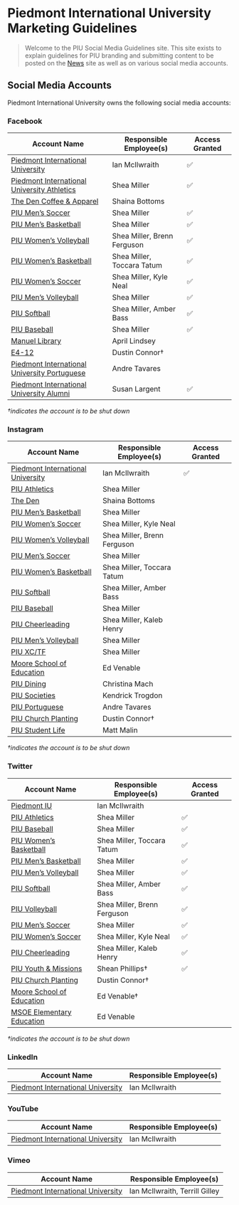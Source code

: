# Piedmont International University Marketing Guidelines
> Welcome to the PIU Social Media Guidelines site. This site exists to explain guidelines for PIU branding and submitting content to be posted on the [News](https://news.piedmontu.edu) site as well as on various social media accounts.  

## Social Media Accounts
Piedmont International University owns the following social media accounts:

### Facebook
| Account Name | Responsible Employee(s) | Access Granted |
|------|------|------|
| [Piedmont International University](https://facebook.com/piedmontiu) | Ian McIlwraith | ✅ |
| [Piedmont International University Athletics](https://www.facebook.com/PIUBruins/) | Shea Miller | ✅ |
| [The Den Coffee & Apparel](https://www.facebook.com/thedenpiu/) | Shaina Bottoms |
| [PIU Men’s Soccer](https://www.facebook.com/piumsoc) | Shea Miller | ✅ |
| [PIU Men’s Basketball](https://www.facebook.com/piumensbball/) | Shea Miller | ✅ |
| [PIU Women’s Volleyball](https://www.facebook.com/PIUWVolleyball) | Shea Miller, Brenn Ferguson | ✅ |
| [PIU Women’s Basketball](https://www.facebook.com/PIUWomensBasketball/) | Shea Miller, Toccara Tatum | ✅ |
| [PIU Women’s Soccer](https://www.facebook.com/PIU-Womens-Soccer-280767972744311/) | Shea Miller, Kyle Neal | ✅ |
| [PIU Men’s Volleyball](https://www.facebook.com/PIUMVB) | Shea Miller | ✅ |
| [PIU Softball](https://www.facebook.com/PIUSoftball) | Shea Miller, Amber Bass | ✅ |
| [PIU Baseball](https://www.facebook.com/PIUBaseball) | Shea Miller | ✅ |
| [Manuel Library](https://www.facebook.com/GeorgeMManuelLibrary) | April Lindsey |
| [E4-12](https://www.facebook.com/e4Today) | Dustin Connor† |
| [Piedmont International University Portuguese](https://www.facebook.com/PIUPortuguese) | Andre Tavares |
| [Piedmont International University Alumni](https://www.facebook.com/PIUalumni) | Susan Largent | ✅ |

*†indicates the account is to be shut down*

### Instagram
| Account Name | Responsible Employee(s) | Access Granted |
|------|------|------|
| [Piedmont International University](https://www.instagram.com/piedmontiu/) | Ian McIlwraith | ✅ |
| [PIU Athletics](https://www.instagram.com/piubruins/) | Shea Miller | | ✅ |
| [The Den](https://www.instagram.com/thedenpiu/) | Shaina Bottoms |
| [PIU Men’s Basketball](https://www.instagram.com/piumensbball/) | Shea Miller | | ✅ |
| [PIU Women’s Soccer](https://www.instagram.com/piuwsoccer/) | Shea Miller, Kyle Neal | | ✅ |
| [PIU Women’s Volleyball](https://www.instagram.com/piuvolleyball/) | Shea Miller, Brenn Ferguson | | ✅ |
| [PIU Men’s Soccer](https://www.instagram.com/piumsoc/) | Shea Miller | | ✅ |
| [PIU Women’s Basketball](https://www.instagram.com/piuladybruins/) | Shea Miller, Toccara Tatum | | ✅ |
| [PIU Softball](https://www.instagram.com/piusoftball/) | Shea Miller, Amber Bass | | ✅ |
| [PIU Baseball](https://www.instagram.com/piubaseball/) | Shea Miller | | ✅ |
| [PIU Cheerleading](https://www.instagram.com/piucheerleading/) | Shea Miller, Kaleb Henry | | ✅ |
| [PIU Men’s Volleyball](https://www.instagram.com/piumvball/) | Shea Miller | | ✅ |
| [PIU XC/TF](https://www.instagram.com/piu_xctf/) | Shea Miller | | ✅ |
| [Moore School of Education](https://www.instagram.com/piuschoolofed/) | Ed Venable |
| [PIU Dining](https://www.instagram.com/piudining/) | Christina Mach |
| [PIU Societies](https://www.instagram.com/piu_societies/) | Kendrick Trogdon |
| [PIU Portuguese](https://www.instagram.com/piuport/) | Andre Tavares |
| [PIU Church Planting](https://www.instagram.com/piu_nacp/) | Dustin Connor† |
| [PIU Student Life](https://www.instagram.com/thebruincave/) | Matt Malin |

*†indicates the account is to be shut down*

### Twitter
| Account Name | Responsible Employee(s) | Access Granted |
|------|------|------|
| [Piedmont IU](https://twitter.com/piedmontiu) | Ian McIlwraith |
| [PIU Athletics](https://twitter.com/piubruins) | Shea Miller | ✅ |
| [PIU Baseball](https://twitter.com/piubaseball) | Shea Miller | ✅ |
| [PIU Women’s Basketball](https://twitter.com/piuladybruins) | Shea Miller, Toccara Tatum | ✅ |
| [PIU Men’s Basketball](https://twitter.com/piumensbball) | Shea Miller | ✅ |
| [PIU Men’s Volleyball](https://twitter.com/piumvball) | Shea Miller | ✅ |
| [PIU Softball](https://twitter.com/piusoftball) | Shea Miller, Amber Bass | ✅ |
| [PIU Volleyball](https://twitter.com/piuvolleyball) | Shea Miller, Brenn Ferguson | ✅ |
| [PIU Men’s Soccer](https://twitter.com/piumsoc) | Shea Miller | ✅ |
| [PIU Women’s Soccer](https://twitter.com/piuwsoccer) | Shea Miller, Kyle Neal | ✅ |
| [PIU Cheerleading](https://twitter.com/piucheerleading) | Shea Miller, Kaleb Henry | ✅ |
| [PIU Youth & Missions](https://twitter.com/PIUschoolofmin) | Shean Phillips† | ✅ |
| [PIU Church Planting](https://twitter.com/piu_nacp) | Dustin Connor† |
| [Moore School of Education](https://twitter.com/mooreschoolofed) | Ed Venable† |
| [MSOE Elementary Education](https://twitter.com/MSOE_Elementary) | Ed Venable |

*†indicates the account is to be shut down*

### LinkedIn
| Account Name | Responsible Employee(s) |
|------|------|
| [Piedmont International University](https://www.linkedin.com/school/piedmont-international-university/) | Ian McIlwraith |

### YouTube
| Account Name | Responsible Employee(s) |
|------|------|
| [Piedmont International University](https://www.youtube.com/user/pbcgrad2009) | Ian McIlwraith |

### Vimeo
| Account Name | Responsible Employee(s) |
|------|------|
| [Piedmont International University](https://vimeo.com/piedmontiu) | Ian McIlwraith, Terrill Gilley | ✅ |